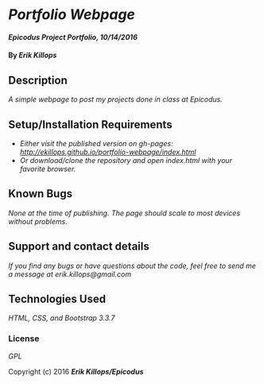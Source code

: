 # _Portfolio Webpage_

#### _Epicodus Project Portfolio, 10/14/2016_

#### By _**Erik Killops**_

## Description

_A simple webpage to post my projects done in class at Epicodus._

## Setup/Installation Requirements

* _Either visit the published version on gh-pages: http://ekillops.github.io/portfolio-webpage/index.html_
* _Or download/clone the repository and open index.html with your favorite browser._

## Known Bugs

_None at the time of publishing. The page should scale to most devices without problems._

## Support and contact details

_If you find any bugs or have questions about the code, feel free to send me a message at erik.killops@gmail.com_

## Technologies Used

_HTML, CSS, and Bootstrap 3.3.7_

### License

*GPL*

Copyright (c) 2016 **_Erik Killops/Epicodus_**
